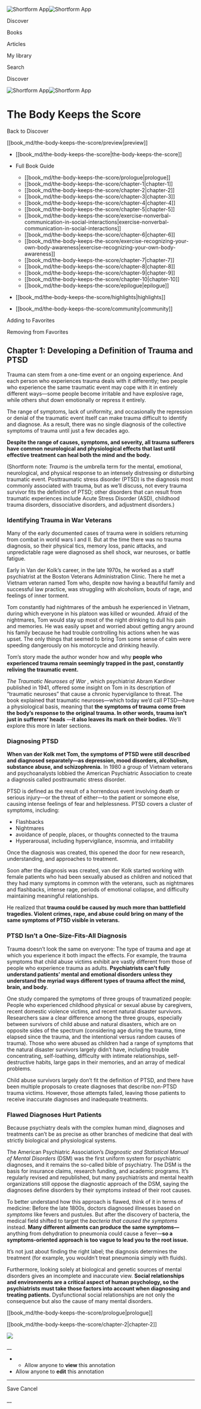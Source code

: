 ![Shortform App](/img/logo.36a2399e.svg)![Shortform App](/img/logo-dark.70c1b072.svg)

Discover

Books

Articles

My library

Search

Discover

![Shortform App](/img/logo.36a2399e.svg)![Shortform App](/img/logo-dark.70c1b072.svg)

# The Body Keeps the Score

Back to Discover

[[book_md/the-body-keeps-the-score/preview|preview]]

  * [[book_md/the-body-keeps-the-score|the-body-keeps-the-score]]
  * Full Book Guide

    * [[book_md/the-body-keeps-the-score/prologue|prologue]]
    * [[book_md/the-body-keeps-the-score/chapter-1|chapter-1]]
    * [[book_md/the-body-keeps-the-score/chapter-2|chapter-2]]
    * [[book_md/the-body-keeps-the-score/chapter-3|chapter-3]]
    * [[book_md/the-body-keeps-the-score/chapter-4|chapter-4]]
    * [[book_md/the-body-keeps-the-score/chapter-5|chapter-5]]
    * [[book_md/the-body-keeps-the-score/exercise-nonverbal-communication-in-social-interactions|exercise-nonverbal-communication-in-social-interactions]]
    * [[book_md/the-body-keeps-the-score/chapter-6|chapter-6]]
    * [[book_md/the-body-keeps-the-score/exercise-recognizing-your-own-body-awareness|exercise-recognizing-your-own-body-awareness]]
    * [[book_md/the-body-keeps-the-score/chapter-7|chapter-7]]
    * [[book_md/the-body-keeps-the-score/chapter-8|chapter-8]]
    * [[book_md/the-body-keeps-the-score/chapter-9|chapter-9]]
    * [[book_md/the-body-keeps-the-score/chapter-10|chapter-10]]
    * [[book_md/the-body-keeps-the-score/epilogue|epilogue]]
  * [[book_md/the-body-keeps-the-score/highlights|highlights]]
  * [[book_md/the-body-keeps-the-score/community|community]]



Adding to Favorites 

Removing from Favorites 

## Chapter 1: Developing a Definition of Trauma and PTSD

Trauma can stem from a one-time event or an ongoing experience. And each person who experiences trauma deals with it differently; two people who experience the same traumatic event may cope with it in entirely different ways—some people become irritable and have explosive rage, while others shut down emotionally or repress it entirely.

The range of symptoms, lack of uniformity, and occasionally the repression or denial of the traumatic event itself can make trauma difficult to identify and diagnose. As a result, there was no single diagnosis of the collective symptoms of trauma until just a few decades ago.

**Despite the range of causes, symptoms, and severity, all trauma sufferers have common neurological and physiological effects that last until effective treatment can heal both the mind and the body.**

(Shortform note: _Trauma_ is the umbrella term for the mental, emotional, neurological, and physical response to an intensely distressing or disturbing traumatic event. Posttraumatic stress disorder (PTSD) is the diagnosis most commonly associated with trauma, but as we’ll discuss, not every trauma survivor fits the definition of PTSD; other disorders that can result from traumatic experiences include Acute Stress Disorder (ASD), childhood trauma disorders, dissociative disorders, and adjustment disorders.)

### Identifying Trauma in War Veterans

Many of the early documented cases of trauma were in soldiers returning from combat in world wars I and II. But at the time there was no trauma diagnosis, so their physical tics, memory loss, panic attacks, and unpredictable rage were diagnosed as shell shock, war neuroses, or battle fatigue.

Early in Van der Kolk’s career, in the late 1970s, he worked as a staff psychiatrist at the Boston Veterans Administration Clinic. There he met a Vietnam veteran named Tom who, despite now having a beautiful family and successful law practice, was struggling with alcoholism, bouts of rage, and feelings of inner torment.

Tom constantly had nightmares of the ambush he experienced in Vietnam, during which everyone in his platoon was killed or wounded. Afraid of the nightmares, Tom would stay up most of the night drinking to dull his pain and memories. He was easily upset and worried about getting angry around his family because he had trouble controlling his actions when he was upset. The only things that seemed to bring Tom some sense of calm were speeding dangerously on his motorcycle and drinking heavily.

Tom’s story made the author wonder how and why **people who experienced trauma remain seemingly trapped in the past, constantly reliving the traumatic event.**

_The Traumatic Neuroses of War_ , which psychiatrist Abram Kardiner published in 1941, offered some insight on Tom in its description of “traumatic neuroses” that cause a chronic hypervigilance to threat. The book explained that traumatic neuroses—which today we’d call PTSD—have a physiological basis, meaning that **the symptoms of trauma come from the body’s response to the original trauma. In other words, trauma isn’t just in sufferers’ heads** —**it also leaves its mark on their bodies.** We’ll explore this more in later sections.

### Diagnosing PTSD

**When van der Kolk met Tom, the symptoms of PTSD were still described and diagnosed separately—as depression, mood disorders, alcoholism, substance abuse, and schizophrenia.** In 1980 a group of Vietnam veterans and psychoanalysts lobbied the American Psychiatric Association to create a diagnosis called posttraumatic stress disorder.

PTSD is defined as the result of a horrendous event involving death or serious injury—or the threat of either—to the patient or someone else, causing intense feelings of fear and helplessness. PTSD covers a cluster of symptoms, including:

  * Flashbacks
  * Nightmares
  * avoidance of people, places, or thoughts connected to the trauma
  * Hyperarousal, including hypervigilance, insomnia, and irritability



Once the diagnosis was created, this opened the door for new research, understanding, and approaches to treatment.

Soon after the diagnosis was created, van der Kolk started working with female patients who had been sexually abused as children and noticed that they had many symptoms in common with the veterans, such as nightmares and flashbacks, intense rage, periods of emotional collapse, and difficulty maintaining meaningful relationships.

He realized that **trauma could be caused by much more than battlefield tragedies. Violent crimes, rape, and abuse could bring on many of the same symptoms of PTSD visible in veterans.**

### PTSD Isn’t a One-Size-Fits-All Diagnosis

Trauma doesn’t look the same on everyone: The type of trauma and age at which you experience it both impact the effects. For example, the trauma symptoms that child abuse victims exhibit are vastly different from those of people who experience trauma as adults. **Psychiatrists can’t fully understand patients’ mental and emotional disorders unless they understand the myriad ways different types of trauma affect the mind, brain, and body.**

One study compared the symptoms of three groups of traumatized people: People who experienced childhood physical or sexual abuse by caregivers, recent domestic violence victims, and recent natural disaster survivors. Researchers saw a clear difference among the three groups, especially between survivors of child abuse and natural disasters, which are on opposite sides of the spectrum (considering age during the trauma, time elapsed since the trauma, and the intentional versus random causes of trauma). Those who were abused as children had a range of symptoms that the natural disaster survivors largely didn’t have, including trouble concentrating, self-loathing, difficulty with intimate relationships, self-destructive habits, large gaps in their memories, and an array of medical problems.

Child abuse survivors largely don’t fit the definition of PTSD, and there have been multiple proposals to create diagnoses that describe non-PTSD trauma victims. However, those attempts failed, leaving those patients to receive inaccurate diagnoses and inadequate treatments.

### Flawed Diagnoses Hurt Patients

Because psychiatry deals with the complex human mind, diagnoses and treatments can’t be as precise as other branches of medicine that deal with strictly biological and physiological systems.

The American Psychiatric Association’s _Diagnostic and Statistical Manual of Mental Disorders_ (DSM) was the first uniform system for psychiatric diagnoses, and it remains the so-called bible of psychiatry. The DSM is the basis for insurance claims, research funding, and academic programs. It’s regularly revised and republished, but many psychiatrists and mental health organizations still oppose the diagnostic approach of the DSM, saying the diagnoses define disorders by their symptoms instead of their root causes.

To better understand how this approach is flawed, think of it in terms of medicine: Before the late 1800s, doctors diagnosed illnesses based on _symptoms_ like fevers and pustules. But after the discovery of bacteria, the medical field shifted to target the _bacteria that caused the symptoms_ instead. **Many different ailments can produce the same symptoms—** anything from dehydration to pneumonia could cause a fever—**so a symptoms-oriented approach is too vague to lead you to the root issue.**

It’s not just about finding the right label; the diagnosis determines the treatment (for example, you wouldn’t treat pneumonia simply with fluids).

Furthermore, looking solely at biological and genetic sources of mental disorders gives an incomplete and inaccurate view. **Social relationships and environments are a critical aspect of human psychology, so the psychiatrists must take those factors into account when diagnosing and treating patients.** Dysfunctional social relationships are not only the consequence but also the cause of many mental disorders.

[[book_md/the-body-keeps-the-score/prologue|prologue]]

[[book_md/the-body-keeps-the-score/chapter-2|chapter-2]]

![](https://bat.bing.com/action/0?ti=56018282&Ver=2&mid=b298165d-f02e-4c06-bc2a-810a87c99165&sid=1711133063fa11eebdec89a8b8ae3bbc&vid=171147a063fa11eea7440fcfeb230d96&vids=0&msclkid=N&pi=0&lg=en-US&sw=800&sh=600&sc=24&nwd=1&tl=Shortform%20%7C%20Book&p=https%3A%2F%2Fwww.shortform.com%2Fapp%2Fbook%2Fthe-body-keeps-the-score%2Fchapter-1&r=&lt=315&evt=pageLoad&sv=1&rn=514958)

__

  *   * Allow anyone to **view** this annotation
  * Allow anyone to **edit** this annotation



* * *

Save Cancel

__



